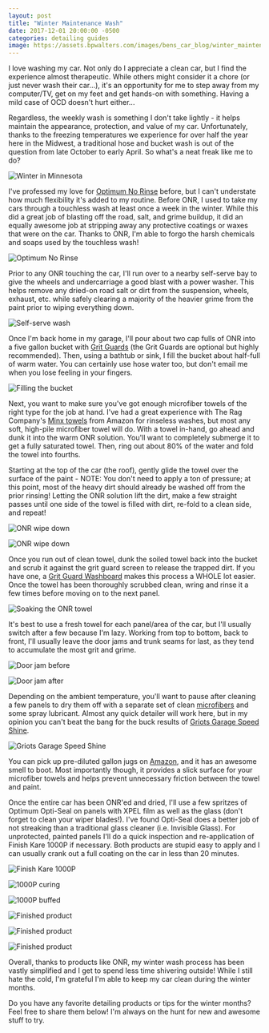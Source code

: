 ```yaml
---
layout: post
title: "Winter Maintenance Wash"
date: 2017-12-01 20:00:00 -0500
categories: detailing guides
image: https://assets.bpwalters.com/images/bens_car_blog/winter_maintenance_wash/wrx_dirty_bumper.jpg
---
```


<span class="is-first-letter">I</span> love washing my car.  Not only do I appreciate a clean car, but I find the experience almost therapeutic.  While others might consider it a chore (or just never wash their car...), it's an opportunity for me to step away from my computer/TV, get on my feet and get hands-on with something.  Having a mild case of OCD doesn't hurt either...

Regardless, the weekly wash is something I don't take lightly - it helps maintain the appearance, protection, and value of my car.  Unfortunately, thanks to the freezing temperatures we experience for over half the year here in the Midwest, a traditional hose and bucket wash is out of the question from late October to early April.  So what's a neat freak like me to do?

![Winter in Minnesota](https://assets.bpwalters.com/images/bens_car_blog/winter_maintenance_wash/fiesta_st_snow.jpg)

I've professed my love for [Optimum No Rinse](http://amzn.to/2hU5SKC) before, but I can't understate how much flexibility it's added to my routine.  Before ONR, I used to take my cars through a touchless wash at least once a week in the winter.  While this did a great job of blasting off the road, salt, and grime buildup, it did an equally awesome job at stripping away any protective coatings or waxes that were on the car.  Thanks to ONR, I'm able to forgo the harsh chemicals and soaps used by the touchless wash!

![Optimum No Rinse](https://assets.bpwalters.com/images/bens_car_blog/winter_maintenance_wash/optimum_no_rinse.jpg)

Prior to any ONR touching the car, I'll run over to a nearby self-serve bay to give the wheels and undercarriage a good blast with a power washer.  This helps remove any dried-on road salt or dirt from the suspension, wheels, exhaust, etc. while safely clearing a majority of the heavier grime from the paint prior to wiping everything down.

![Self-serve wash](https://assets.bpwalters.com/images/bens_car_blog/winter_maintenance_wash/self_serve_wash.jpg)

Once I'm back home in my garage, I'll pour about two cap fulls of ONR into a five gallon bucket with [Grit Guards](http://amzn.to/2iRFlOV) (the Grit Guards are optional but highly recommended).  Then, using a bathtub or sink, I fill the bucket about half-full of warm water.  You can certainly use hose water too, but don't email me when you lose feeling in your fingers.

![Filling the bucket](https://assets.bpwalters.com/images/bens_car_blog/winter_maintenance_wash/filling_bucket.jpg)

Next, you want to make sure you've got enough microfiber towels of the right type for the job at hand.  I've had a great experience with The Rag Company's [Minx towels](http://amzn.to/2nkF2kw) from Amazon for rinseless washes, but most any soft, high-pile microfiber towel will do.  With a towel in-hand, go ahead and dunk it into the warm ONR solution.  You'll want to completely submerge it to get a fully saturated towel.  Then, ring out about 80% of the water and fold the towel into fourths.

Starting at the top of the car (the roof), gently glide the towel over the surface of the paint - NOTE: You don't need to apply a ton of pressure; at this point, most of the heavy dirt should already be washed off from the prior rinsing! Letting the ONR solution lift the dirt, make a few straight passes until one side of the towel is filled with dirt, re-fold to a clean side, and repeat!

![ONR wipe down](https://assets.bpwalters.com/images/bens_car_blog/winter_maintenance_wash/onr_wipe_down_1.jpg)

![ONR wipe down](https://assets.bpwalters.com/images/bens_car_blog/winter_maintenance_wash/onr_wipe_down_2.jpg)

Once you run out of clean towel, dunk the soiled towel back into the bucket and scrub it against the grit guard screen to release the trapped dirt.  If you have one, a [Grit Guard Washboard](http://amzn.to/2jZ4OJO) makes this process a WHOLE lot easier.  Once the towel has been thoroughly scrubbed clean, wring and rinse it a few times before moving on to the next panel.

![Soaking the ONR towel](https://assets.bpwalters.com/images/bens_car_blog/winter_maintenance_wash/onr_bucket.jpg)

It's best to use a fresh towel for each panel/area of the car, but I'll usually switch after a few because I'm lazy.  Working from top to bottom, back to front, I'll usually leave the door jams and trunk seams for last, as they tend to accumulate the most grit and grime.

![Door jam before](https://assets.bpwalters.com/images/bens_car_blog/winter_maintenance_wash/onr_door_sills_before.jpg)

![Door jam after](https://assets.bpwalters.com/images/bens_car_blog/winter_maintenance_wash/onr_door_sills_after.jpg)

Depending on the ambient temperature, you'll want to pause after cleaning a few panels to dry them off with a separate set of clean [microfibers](http://amzn.to/2i6QlHn) and some spray lubricant.  Almost any quick detailer will work here, but in my opinion you can't beat the bang for the buck results of [Griots Garage Speed Shine](http://amzn.to/2AiMaCK).

![Griots Garage Speed Shine](https://assets.bpwalters.com/images/bens_car_blog/winter_maintenance_wash/griots_quick_detailer.jpg)

You can pick up pre-diluted gallon jugs on [Amazon](http://amzn.to/2jEuKX9), and it has an awesome smell to boot.  Most importantly though, it provides a slick surface for your microfiber towels and helps prevent unnecessary friction between the towel and paint.

Once the entire car has been ONR'ed and dried, I'll use a few spritzes of Optimum Opti-Seal on panels with XPEL film as well as the glass (don't forget to clean your wiper blades!).  I've found Opti-Seal does a better job of not streaking than a traditional glass cleaner (i.e. Invisible Glass).  For unprotected, painted panels I'll do a quick inspection and re-application of Finish Kare 1000P if necessary.  Both products are stupid easy to apply and I can usually crank out a full coating on the car in less than 20 minutes.

![Finish Kare 1000P](https://assets.bpwalters.com/images/bens_car_blog/winter_maintenance_wash/1000p.jpg)

![1000P curing](https://assets.bpwalters.com/images/bens_car_blog/winter_maintenance_wash/1000p_application_1.jpg)

![1000P buffed](https://assets.bpwalters.com/images/bens_car_blog/winter_maintenance_wash/1000p_application_2.jpg)

![Finished product](https://assets.bpwalters.com/images/bens_car_blog/winter_maintenance_wash/winter_wash_after_1.jpg)

![Finished product](https://assets.bpwalters.com/images/bens_car_blog/winter_maintenance_wash/winter_wash_after_2.jpg)

![Finished product](https://assets.bpwalters.com/images/bens_car_blog/winter_maintenance_wash/winter_wash_after_3.jpg)

Overall, thanks to products like ONR, my winter wash process has been vastly simplified and I get to spend less time shivering outside!  While I still hate the cold, I'm grateful I'm able to keep my car clean during the winter months.

Do you have any favorite detailing products or tips for the winter months?  Feel free to share them below!  I'm always on the hunt for new and awesome stuff to try.